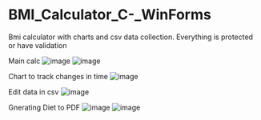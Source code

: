 # BMI_Calculator_C-_WinForms
Bmi calculator with charts and csv data collection. Everything is protected or have validation 

Main calc
![image](https://github.com/Katsukii01/BMI_Calculator_C-_WinForms/assets/97676458/22b3b305-6fa6-41a9-87c5-c182c373c6b0)
![image](https://github.com/Katsukii01/BMI_Calculator_C-_WinForms/assets/97676458/b47b2d9a-be44-45b1-a9f9-e887b33adee1)

Chart to track changes in time
![image](https://github.com/Katsukii01/BMI_Calculator_C-_WinForms/assets/97676458/38bdc887-0c93-40ae-ba5c-0b974a04ab27)

Edit data in csv
![image](https://github.com/Katsukii01/BMI_Calculator_C-_WinForms/assets/97676458/8cec8a87-8e34-4c01-9333-63bf8edc812d)

Gnerating Diet to PDF
![image](https://github.com/Katsukii01/BMI_Calculator_C-_WinForms/assets/97676458/95b93f82-2b06-4429-a785-3e1b95d4c57c)
![image](https://github.com/Katsukii01/BMI_Calculator_C-_WinForms/assets/97676458/4d5c034c-7de8-4add-ab76-6454a7f77f65)

